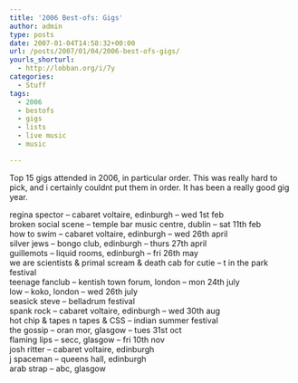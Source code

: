 ```yaml
---
title: '2006 Best-ofs: Gigs'
author: admin
type: posts
date: 2007-01-04T14:58:32+00:00
url: /posts/2007/01/04/2006-best-ofs-gigs/
yourls_shorturl:
  - http://lobban.org/i/7y
categories:
  - Stuff
tags:
  - 2006
  - bestofs
  - gigs
  - lists
  - live music
  - music

---
```

Top 15 gigs attended in 2006, in particular order. This was really hard to pick, and i certainly couldnt put them in order. It has been a really good gig year.

regina spector – cabaret voltaire, edinburgh – wed 1st feb  
broken social scene – temple bar music centre, dublin – sat 11th feb  
how to swim – cabaret voltaire, edinburgh – wed 26th april  
silver jews – bongo club, edinburgh – thurs 27th april  
guillemots – liquid rooms, edinburgh – fri 26th may  
we are scientists & primal scream & death cab for cutie &#8211; t in the park festival  
teenage fanclub – kentish town forum, london – mon 24th july  
low – koko, london – wed 26th july  
seasick steve &#8211; belladrum festival  
spank rock – cabaret voltaire, edinburgh – wed 30th aug  
hot chip & tapes n tapes & CSS &#8211; indian summer festival  
the gossip – oran mor, glasgow – tues 31st oct  
flaming lips – secc, glasgow – fri 10th nov  
josh ritter – cabaret voltaire, edinburgh  
j spaceman – queens hall, edinburgh  
arab strap – abc, glasgow